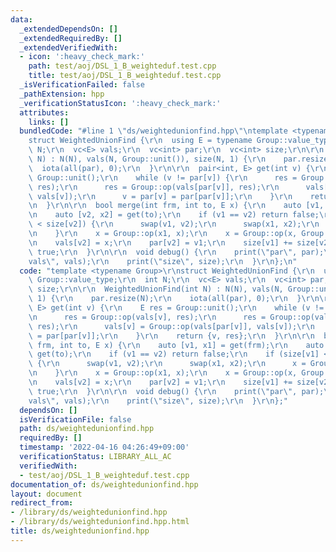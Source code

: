 ```yaml
---
data:
  _extendedDependsOn: []
  _extendedRequiredBy: []
  _extendedVerifiedWith:
  - icon: ':heavy_check_mark:'
    path: test/aoj/DSL_1_B_weighteduf.test.cpp
    title: test/aoj/DSL_1_B_weighteduf.test.cpp
  _isVerificationFailed: false
  _pathExtension: hpp
  _verificationStatusIcon: ':heavy_check_mark:'
  attributes:
    links: []
  bundledCode: "#line 1 \"ds/weightedunionfind.hpp\"\ntemplate <typename Group>\r\n\
    struct WeightedUnionFind {\r\n  using E = typename Group::value_type;\r\n  int\
    \ N;\r\n  vc<E> vals;\r\n  vc<int> par;\r\n  vc<int> size;\r\n\r\n  WeightedUnionFind(int\
    \ N) : N(N), vals(N, Group::unit()), size(N, 1) {\r\n    par.resize(N);\r\n  \
    \  iota(all(par), 0);\r\n  }\r\n\r\n  pair<int, E> get(int v) {\r\n    E res =\
    \ Group::unit();\r\n    while (v != par[v]) {\r\n      res = Group::op(vals[v],\
    \ res);\r\n      res = Group::op(vals[par[v]], res);\r\n      vals[v] = Group::op(vals[par[v]],\
    \ vals[v]);\r\n      v = par[v] = par[par[v]];\r\n    }\r\n    return {v, res};\r\
    \n  }\r\n\r\n  bool merge(int frm, int to, E x) {\r\n    auto [v1, x1] = get(frm);\r\
    \n    auto [v2, x2] = get(to);\r\n    if (v1 == v2) return false;\r\n    if (size[v1]\
    \ < size[v2]) {\r\n      swap(v1, v2);\r\n      swap(x1, x2);\r\n      x = Group::inverse(x);\r\
    \n    }\r\n    x = Group::op(x1, x);\r\n    x = Group::op(x, Group::inverse(x2));\r\
    \n    vals[v2] = x;\r\n    par[v2] = v1;\r\n    size[v1] += size[v2];\r\n    return\
    \ true;\r\n  }\r\n\r\n  void debug() {\r\n    print(\"par\", par);\r\n    print(\"\
    vals\", vals);\r\n    print(\"size\", size);\r\n  }\r\n};\n"
  code: "template <typename Group>\r\nstruct WeightedUnionFind {\r\n  using E = typename\
    \ Group::value_type;\r\n  int N;\r\n  vc<E> vals;\r\n  vc<int> par;\r\n  vc<int>\
    \ size;\r\n\r\n  WeightedUnionFind(int N) : N(N), vals(N, Group::unit()), size(N,\
    \ 1) {\r\n    par.resize(N);\r\n    iota(all(par), 0);\r\n  }\r\n\r\n  pair<int,\
    \ E> get(int v) {\r\n    E res = Group::unit();\r\n    while (v != par[v]) {\r\
    \n      res = Group::op(vals[v], res);\r\n      res = Group::op(vals[par[v]],\
    \ res);\r\n      vals[v] = Group::op(vals[par[v]], vals[v]);\r\n      v = par[v]\
    \ = par[par[v]];\r\n    }\r\n    return {v, res};\r\n  }\r\n\r\n  bool merge(int\
    \ frm, int to, E x) {\r\n    auto [v1, x1] = get(frm);\r\n    auto [v2, x2] =\
    \ get(to);\r\n    if (v1 == v2) return false;\r\n    if (size[v1] < size[v2])\
    \ {\r\n      swap(v1, v2);\r\n      swap(x1, x2);\r\n      x = Group::inverse(x);\r\
    \n    }\r\n    x = Group::op(x1, x);\r\n    x = Group::op(x, Group::inverse(x2));\r\
    \n    vals[v2] = x;\r\n    par[v2] = v1;\r\n    size[v1] += size[v2];\r\n    return\
    \ true;\r\n  }\r\n\r\n  void debug() {\r\n    print(\"par\", par);\r\n    print(\"\
    vals\", vals);\r\n    print(\"size\", size);\r\n  }\r\n};"
  dependsOn: []
  isVerificationFile: false
  path: ds/weightedunionfind.hpp
  requiredBy: []
  timestamp: '2022-04-16 04:26:49+09:00'
  verificationStatus: LIBRARY_ALL_AC
  verifiedWith:
  - test/aoj/DSL_1_B_weighteduf.test.cpp
documentation_of: ds/weightedunionfind.hpp
layout: document
redirect_from:
- /library/ds/weightedunionfind.hpp
- /library/ds/weightedunionfind.hpp.html
title: ds/weightedunionfind.hpp
---
```

